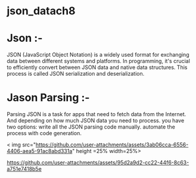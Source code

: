 # json_datach8

# Json :-

JSON (JavaScript Object Notation) is a widely used format for exchanging data between different systems and platforms.
In programming, it's crucial to efficiently convert between JSON data and native data structures.
This process is called JSON serialization and deserialization.
# Jason Parsing :-

Parsing JSON is a task for apps that need to fetch data from the Internet.
And depending on how much JSON data you need to process.
you have two options: write all the JSON parsing code manually. automate the process with code generation.


< img src="https://github.com/user-attachments/assets/3ab06cca-6556-4406-aea5-91ac8abd331a" height =25% width=25%>

https://github.com/user-attachments/assets/95d2a9d2-cc22-44f6-8c63-a751e7418b5e

